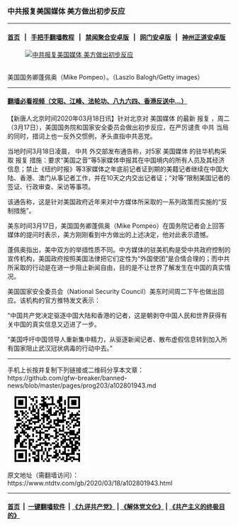 ### 中共报复美国媒体 美方做出初步反应
------------------------

#### [首页](https://github.com/gfw-breaker/banned-news/blob/master/README.md) &nbsp;&nbsp;|&nbsp;&nbsp; [手把手翻墙教程](https://github.com/gfw-breaker/guides/wiki) &nbsp;&nbsp;|&nbsp;&nbsp; [禁闻聚合安卓版](https://github.com/gfw-breaker/bn-android) &nbsp;&nbsp;|&nbsp;&nbsp; [网门安卓版](https://github.com/oGate2/oGate) &nbsp;&nbsp;|&nbsp;&nbsp; [神州正道安卓版](https://github.com/SzzdOgate/update) 



<div><div class="featured_image">
 <a href="https://i.ntdtv.com/assets/uploads/2020/03/Untitled-31.jpg" target="_blank">
  <figure>
   <img alt="中共报复美国媒体 美方做出初步反应" src="https://i.ntdtv.com/assets/uploads/2020/03/Untitled-31-800x450.jpg"/>
  </figure><br/>
 </a>
 <span class="caption">
  美国国务卿蓬佩奥（Mike Pompeo）。（Laszlo Balogh/Getty images）
 </span>
</div>
</div><hr/>

#### [翻墙必看视频（文昭、江峰、法轮功、八九六四、香港反送中...）](https://github.com/gfw-breaker/banned-news/blob/master/pages/link3.md)

<div><div class="post_content" itemprop="articleBody">
 <p>
  【新唐人北京时间2020年03月18日讯】针对北京对
  <ok href="https://www.ntdtv.com/gb/美国媒体.htm">
   美国媒体
  </ok>
  的最新
  <ok href="https://www.ntdtv.com/gb/报复.htm">
   报复
  </ok>
  ，周二（3月17日），美国国务院和国家安全委员会做出初步反应，在严厉谴责
  <ok href="https://www.ntdtv.com/gb/中共.htm">
   中共
  </ok>
  当局的同时，措词上也一反外交惯例，矛头直指中共恶党。
 </p>
 <p>
  当地时间3月18日凌晨，
  <ok href="https://www.ntdtv.com/gb/中共.htm">
   中共
  </ok>
  外交部发布通告称，对5家
  <ok href="https://www.ntdtv.com/gb/美国媒体.htm">
   美国媒体
  </ok>
  的驻华机构采取
  <ok href="https://www.ntdtv.com/gb/报复.htm">
   报复
  </ok>
  措施：要求“美国之音”等5家媒体申报其在中国境内的所有人员及其经济信息；禁止《纽约时报》等3家媒体之年底前记者证到期的美籍记者继续在中国大陆、香港、澳门从事记者工作，并在10天之内交出记者证；“对等”限制美国记者的签证、行政审查、采访等事项。
 </p>
 <p>
  该通告称，这是针对美国政府近年来对中方媒体所采取的一系列政策而实施的“反制措施”。
 </p>
 <p>
  美东时间3月17日，美国国务卿蓬佩奥（Mike Pompeo）在国务院记者会上回答媒体的提问时表示，美方刚刚看到中方做出的上述决定，他对此表示遗憾。
 </p>
 <p>
  蓬佩奥指出，美中双方的举措性质不同。中方媒体的驻美机构是受中共政府控制的宣传机构，美国政府按照美国法律把它们定性为“外国使团”是合情合理的；而中共所采取的行动是在进一步阻止新闻自由，目的是不让世界了解发生在中国的真实情况。
 </p>
 <p>
  美国国家安全委员会（National Security Council）美东时间周二下午也做出回应。该机构的官方推特发文表示：
 </p>
 <p>
  “中国共产党决定驱逐中国大陆和香港的记者，这是朝剥夺中国人民和世界获得有关中国的真实信息又迈进了一步。
 </p>
 <p>
  “美国呼吁中国领导人重新集中精力，从驱逐新闻记者、散布虚假信息转到加入所有国家阻止武汉冠状病毒的行动中去。”
 </p>
</div></div>
<hr/>
手机上长按并复制下列链接或二维码分享本文章：<br/>
https://github.com/gfw-breaker/banned-news/blob/master/pages/prog203/a102801943.md <br/>
<a href='https://github.com/gfw-breaker/banned-news/blob/master/pages/prog203/a102801943.md'><img src='https://github.com/gfw-breaker/banned-news/blob/master/pages/prog203/a102801943.md.png'/></a> <br/>
原文地址（需翻墙访问）：https://www.ntdtv.com/gb/2020/03/18/a102801943.html


------------------------
#### [首页](https://github.com/gfw-breaker/banned-news/blob/master/README.md) &nbsp;|&nbsp; [一键翻墙软件](https://github.com/gfw-breaker/nogfw/blob/master/README.md) &nbsp;| [《九评共产党》](https://github.com/gfw-breaker/9ping.md/blob/master/README.md#九评之一评共产党是什么) | [《解体党文化》](https://github.com/gfw-breaker/jtdwh.md/blob/master/README.md) | [《共产主义的终极目的》](https://github.com/gfw-breaker/gczydzjmd.md/blob/master/README.md)


<img src='http://gfw-breaker.win/banned-news/pages/prog203/a102801943.md' width='0px' height='0px'/>